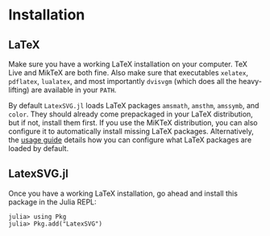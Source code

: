 # Installation

## LaTeX

Make sure you have a working LaTeX installation on your computer. TeX Live and MikTeX are both fine. Also make sure that executables `xelatex`, `pdflatex`, `lualatex`, and most importantly `dvisvgm` (which does all the heavy-lifting) are available in your `PATH`.

By default `LatexSVG.jl` loads LaTeX packages `amsmath`, `amsthm`, `amssymb`, and `color`. They should already come prepackaged in your LaTeX distribution, but if not, install them first. If you use the MiKTeX distribution, you can also configure it to automatically install missing LaTeX packages. Alternatively, the [usage guide](usage.md) details how you can configure what LaTeX packages are loaded by default.

## LatexSVG.jl

Once you have a working LaTeX installation, go ahead and install this package in the Julia REPL:
```julia-repl
julia> using Pkg
julia> Pkg.add("LatexSVG")
```
